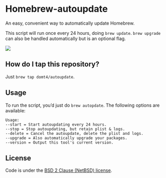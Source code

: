 # Homebrew-autoupdate

An easy, convenient way to automatically update Homebrew.

This script will run once every 24 hours, doing `brew update`.
`brew upgrade` can also be handled automatically but is an optional flag.

[![](http://imgs.xkcd.com/comics/update.png)](https://xkcd.com/1328/)

## How do I tap this repository?

Just `brew tap domt4/autoupdate`.

## Usage

To run the script, you’d just do `brew autopdate`. The following options are available:

```
Usage:
--start = Start autoupdating every 24 hours.
--stop = Stop autoupdating, but retain plist & logs.
--delete = Cancel the autoupdate, delete the plist and logs.
--upgrade = Also automatically upgrade your packages.
--version = Output this tool's current version.
```

## License
Code is under the [BSD 2 Clause (NetBSD) license](https://github.com/DomT4/homebrew-autoupdate/blob/master/LICENSE).
